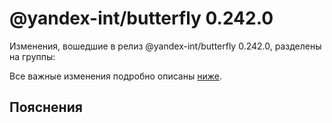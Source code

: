 # @yandex-int/butterfly 0.242.0

<!-- ЧЕЛОВЕЧЕСКОЕ ВСТУПЛЕНИЕ -->

Изменения, вошедшие в релиз @yandex-int/butterfly 0.242.0, разделены на группы:

Все важные изменения подробно описаны [ниже](#Пояснения).

## Пояснения

